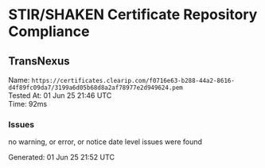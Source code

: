 # STIR/SHAKEN Certificate Repository Compliance

## TransNexus

Name: `https://certificates.clearip.com/f0716e63-b288-44a2-8616-d4f89fc09da7/3199a6d05b68d8a2af78977e2d949624.pem`\
Tested At: 01 Jun 25 21:46 UTC\
Time: 92ms

### Issues

no warning, or error, or notice date level issues were found

Generated: 01 Jun 25 21:52 UTC